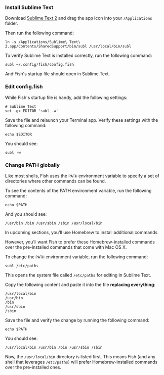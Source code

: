 ### Install Sublime Text

Download [Sublime Text 2](http://www.sublimetext.com/2) and drag the app icon into your `/Applications` folder.

Then run the following command:

```
ln -s /Applications/Sublime\ Text\ 2.app/Contents/SharedSupport/bin/subl /usr/local/bin/subl
```

To verify Sublime Text is installed correctly, run the following command:

```
subl ~/.config/fish/config.fish
```

And Fish's startup file should open in Sublime Text.


### Edit config.fish

While Fish's startup file is handy, add the following settings:

```
# Sublime Text
set -gx EDITOR 'subl -w'
```

Save the file and relaunch your Terminal app. Verify these settings with the following command:

```
echo $EDITOR
```

You should see:

```
subl -w
```

### Change PATH globally

Like most shells, Fish uses the `PATH` environment variable to specify a set of directories where other commands can be found.

To see the contents of the PATH environment variable, run the following command:

```
echo $PATH
```

And you should see:

```
/usr/bin /bin /usr/sbin /sbin /usr/local/bin
```

In upcoming sections, you'll use Homebrew to install additional commands.

However, you'll want Fish to prefer these Homebrew-installed commands over the pre-installed commands that come with Mac OS X.

To change the `PATH` environment variable, run the following command:

```
subl /etc/paths
```

This opens the system file called `/etc/paths` for editing in Sublime Text.

Copy the following content and paste it into the file **replacing everything**:

```
/usr/local/bin
/usr/bin
/bin
/usr/sbin
/sbin
```

Save the file and verify the change by running the following command:

```
echo $PATH
```

You should see:

```
/usr/local/bin /usr/bin /bin /usr/sbin /sbin
```

Now, the `/usr/local/bin` directory is listed first. This means Fish (and any shell that leverages `/etc/paths`) will prefer Homebrew-installed commands over the pre-installed ones.
